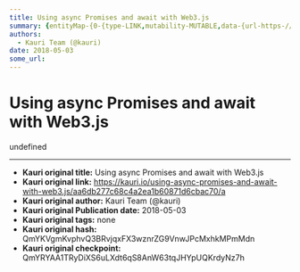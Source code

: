 ```yaml
---
title: Using async Promises and await with Web3.js
summary: {entityMap-{0-{type-LINK,mutability-MUTABLE,data-{url-https-//developers.google.com/web/fundamentals/primers/promises},1-{type-LINK,mutability-MUTABLE,data-{url-https-//ethereum.stackexchange.com/a/24238/19577},2-{type-LINK,mutability-MUTABLE,data-{url-https-//developer.mozilla.org/en-US/docs/Web/JavaScript/Reference/Statements/async_function}},blocks--{key-foo,text-Intro,type-header-two,depth-0,inlineStyleRanges-,entityRanges-,data-{}},{key-bemr3,text-From the MetaMask developer FAQ-,type-unsty
authors:
  - Kauri Team (@kauri)
date: 2018-05-03
some_url: 
---
```


# Using async Promises and await with Web3.js


undefined


---

- **Kauri original title:** Using async Promises and await with Web3.js
- **Kauri original link:** https://kauri.io/using-async-promises-and-await-with-web3.js/aa6db277c68c4a2ea1b60871d6cbac70/a
- **Kauri original author:** Kauri Team (@kauri)
- **Kauri original Publication date:** 2018-05-03
- **Kauri original tags:** none
- **Kauri original hash:** QmYKVgmKvphvQ3BRvjqxFX3wznrZG9VnwJPcMxhkMPmMdn
- **Kauri original checkpoint:** QmYRYAA1TRyDiXS6uLXdt6qS8AnW63tqJHYpUQKrdyNz7h



